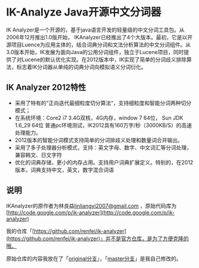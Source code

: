 # IK-Analyze Java开源中文分词器

IK Analyzer是一个开源的，基于java语言开发的轻量级的中文分词工具包。从2006年12月推出1.0版开始， IKAnalyzer已经推出了4个大版本。最初，它是以开源项目Luence为应用主体的，结合词典分词和文法分析算法的中文分词组件。从3.0版本开始，IK发展为面向Java的公用分词组件，独立于Lucene项目，同时提供了对Lucene的默认优化实现。在2012版本中，IK实现了简单的分词歧义排除算法，标志着IK分词器从单纯的词典分词向模拟语义分词衍化。

## IK Analyzer 2012特性

* 采用了特有的“正向迭代最细粒度切分算法“，支持细粒度和智能分词两种切分模式；
* 在系统环境：Core2 i7 3.4G双核，4G内存，window 7 64位， Sun JDK 1.6_29 64位 普通pc环境测试，IK2012具有160万字/秒（3000KB/S）的高速处理能力。
* 2012版本的智能分词模式支持简单的分词排歧义处理和数量词合并输出。
* 采用了多子处理器分析模式，支持：英文字母、数字、中文词汇等分词处理，兼容韩文、日文字符
* 优化的词典存储，更小的内存占用。支持用户词典扩展定义。特别的，在2012版本，词典支持中文，英文，数字混合词语

## 说明

IKAnalyzer的原作者为林良益[linliangyi2007@gmail.com](mailto:linliangyi2007@gmail.com) ，原始代码库为[http://code.google.com/p/ik-analyzer](http://code.google.com/p/ik-analyzer)

我的仓库「[https://github.com/renfei/ik-analyzer](https://github.com/renfei/ik-analyzer)」并不是官方仓库，是为了方便克隆的哦。

原始仓库的内容我放在了「[original分支](https://github.com/renfei/ik-analyzer/tree/original)」，「[master分支](https://github.com/renfei/ik-analyzer/tree/master)」是我自己修改的。